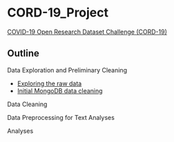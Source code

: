 # CORD-19_Project
[COVID-19 Open Research Dataset Challenge (CORD-19)](https://www.kaggle.com/allen-institute-for-ai/CORD-19-research-challenge?select=metadata.csv)

## Outline

Data Exploration and Preliminary Cleaning
 - [Exploring the raw data](Code/COVID_Pubs_Wk_4.ipynb)
 - [Initial MongoDB data cleaning](https://gist.github.com/465b1d41331c8e2f748096507662c30f.git)

Data Cleaning

Data Preprocessing for Text Analyses

Analyses
